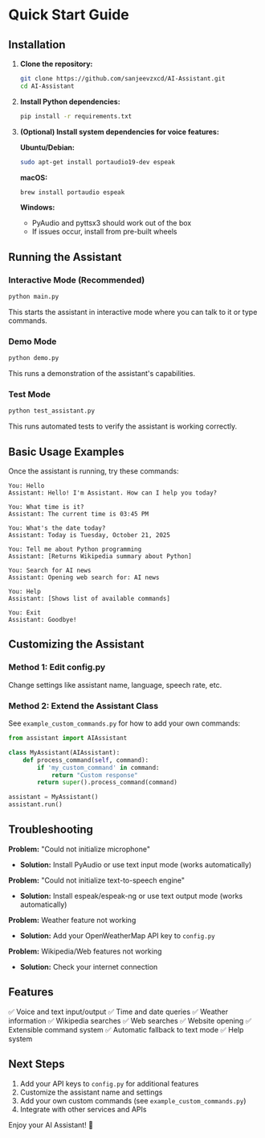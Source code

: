 # Quick Start Guide

## Installation

1. **Clone the repository:**
   ```bash
   git clone https://github.com/sanjeevzxcd/AI-Assistant.git
   cd AI-Assistant
   ```

2. **Install Python dependencies:**
   ```bash
   pip install -r requirements.txt
   ```

3. **(Optional) Install system dependencies for voice features:**
   
   **Ubuntu/Debian:**
   ```bash
   sudo apt-get install portaudio19-dev espeak
   ```
   
   **macOS:**
   ```bash
   brew install portaudio espeak
   ```
   
   **Windows:**
   - PyAudio and pyttsx3 should work out of the box
   - If issues occur, install from pre-built wheels

## Running the Assistant

### Interactive Mode (Recommended)

```bash
python main.py
```

This starts the assistant in interactive mode where you can talk to it or type commands.

### Demo Mode

```bash
python demo.py
```

This runs a demonstration of the assistant's capabilities.

### Test Mode

```bash
python test_assistant.py
```

This runs automated tests to verify the assistant is working correctly.

## Basic Usage Examples

Once the assistant is running, try these commands:

```
You: Hello
Assistant: Hello! I'm Assistant. How can I help you today?

You: What time is it?
Assistant: The current time is 03:45 PM

You: What's the date today?
Assistant: Today is Tuesday, October 21, 2025

You: Tell me about Python programming
Assistant: [Returns Wikipedia summary about Python]

You: Search for AI news
Assistant: Opening web search for: AI news

You: Help
Assistant: [Shows list of available commands]

You: Exit
Assistant: Goodbye!
```

## Customizing the Assistant

### Method 1: Edit config.py

Change settings like assistant name, language, speech rate, etc.

### Method 2: Extend the Assistant Class

See `example_custom_commands.py` for how to add your own commands:

```python
from assistant import AIAssistant

class MyAssistant(AIAssistant):
    def process_command(self, command):
        if 'my_custom_command' in command:
            return "Custom response"
        return super().process_command(command)

assistant = MyAssistant()
assistant.run()
```

## Troubleshooting

**Problem:** "Could not initialize microphone"
- **Solution:** Install PyAudio or use text input mode (works automatically)

**Problem:** "Could not initialize text-to-speech engine"
- **Solution:** Install espeak/espeak-ng or use text output mode (works automatically)

**Problem:** Weather feature not working
- **Solution:** Add your OpenWeatherMap API key to `config.py`

**Problem:** Wikipedia/Web features not working
- **Solution:** Check your internet connection

## Features

✅ Voice and text input/output
✅ Time and date queries
✅ Weather information
✅ Wikipedia searches
✅ Web searches
✅ Website opening
✅ Extensible command system
✅ Automatic fallback to text mode
✅ Help system

## Next Steps

1. Add your API keys to `config.py` for additional features
2. Customize the assistant name and settings
3. Add your own custom commands (see `example_custom_commands.py`)
4. Integrate with other services and APIs

Enjoy your AI Assistant! 🤖
